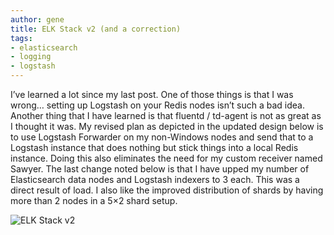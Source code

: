 ```yaml
---
author: gene
title: ELK Stack v2 (and a correction)
tags:
- elasticsearch
- logging
- logstash
---
```



I’ve learned a lot since my last post. One of those things is that I was wrong… setting up Logstash on your Redis nodes isn’t such a bad idea. Another thing that I have learned is that fluentd / td-agent is not as great as I thought it was. My revised plan as depicted in the updated design below is to use Logstash Forwarder on my non-Windows nodes and send that to a Logstash instance that does nothing but stick things into a local Redis instance. Doing this also eliminates the need for my custom receiver named Sawyer. The last change noted below is that I have upped my number of Elasticsearch data nodes and Logstash indexers to 3 each. This was a direct result of load. I also like the improved distribution of shards by having more than 2 nodes in a 5×2 shard setup.

![ELK Stack v2](http://res.cloudinary.com/genebean/image/upload/v1438140559/Logging-ELK-Stack_cggirm.png)


